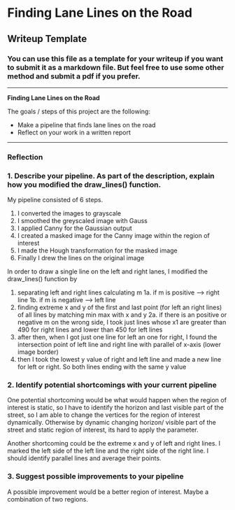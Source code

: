 # **Finding Lane Lines on the Road** 

## Writeup Template

### You can use this file as a template for your writeup if you want to submit it as a markdown file. But feel free to use some other method and submit a pdf if you prefer.

---

**Finding Lane Lines on the Road**

The goals / steps of this project are the following:
* Make a pipeline that finds lane lines on the road
* Reflect on your work in a written report


[//]: # (Image References)

[image1]: ./examples/grayscale.jpg "Grayscale"

---

### Reflection

### 1. Describe your pipeline. As part of the description, explain how you modified the draw_lines() function.

My pipeline consisted of 6 steps.
1. I converted the images to grayscale
2. I smoothed the greyscaled image with Gauss
3. I applied Canny for the Gaussian output
4. I created a masked image for the Canny image within the region of interest
5. I made the Hough transformation for the masked image
6. Finally I drew the lines on the original image

In order to draw a single line on the left and right lanes, I modified the draw_lines() function by
1. separating left and right lines calculating m
  1a. if m is positive --> right line
  1b. if m is negative --> left line
2. finding extreme x and y of the first and last point (for left an right lines) of all lines by matching min max with x and y
  2a. if there is an positive or negative m on the wrong side, I took just lines whose x1 are greater than 490 for right lines and lower than 450 for left lines
3. after then, when I got just one line for left an one for right, I found the intersection point of left line and right line with parallel of x-axis (lower image border)
4. then I took the lowest y value of right and left line and made a new line for left or right. So both lines ending with the same y value

[image1]: ./test_images/Output_MK_solidWhiteCurve.jpg.jpg "Output_MK_solidWhiteCurve"


### 2. Identify potential shortcomings with your current pipeline


One potential shortcoming would be what would happen when the region of interest is static, so I have to identify the horizon and last visible part of the street, so I am able to change the vertices for the region of interest dynamically.
Otherwise by dynamic changing horizon/ visible part of the street and static region of interest, its hard to apply the parameter.

Another shortcoming could be the extreme x and y of left and right lines. I marked the left side of the left line and the right side of the right line. I should identify parallel lines and average their points.


### 3. Suggest possible improvements to your pipeline

A possible improvement would be a better region of interest. Maybe a combination of two regions.


